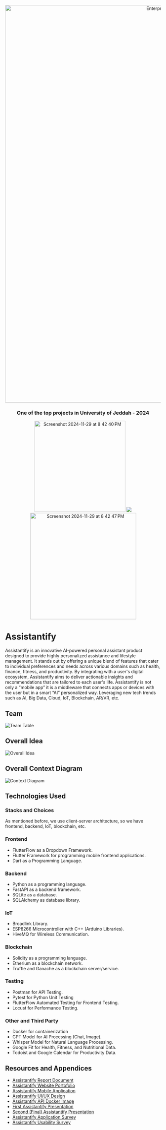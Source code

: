 <div align="center">
  <img width="1282" alt="Enterpneurship and Best Projects University Event Banner" src="https://github.com/user-attachments/assets/c9513b5d-1a2e-4b2d-908c-f86c46c32c72" />
  <h3>One of the top projects in University of Jeddah - 2024</h3>
  <div>
    <img width="294" alt="Screenshot 2024-11-29 at 8 42 40 PM" src="https://github.com/user-attachments/assets/cb48ba4b-6fac-4378-9416-ff90480551fc" />
    <img src="https://github.com/user-attachments/assets/3c4f5824-80d3-4e84-a495-20bd83640650" />
    <img width="343" alt="Screenshot 2024-11-29 at 8 42 47 PM" src="https://github.com/user-attachments/assets/0c2a02e6-a167-4a6b-9b39-c151e8ff18f7" />
  </div>
</div>

# Assistantify 
Assistantify is an innovative AI-powered personal assistant product designed to provide highly personalized assistance and lifestyle management. It stands out by offering a unique blend of features that cater to individual preferences and needs across various domains such as health, finance, fitness, and productivity. By integrating with a user's digital ecosystem, Assistantify aims to deliver actionable insights and recommendations that are tailored to each user's life. Assistantify is not only a “mobile app” it is a middleware that connects apps or devices with the user but in a smart “AI” personalized way. Leveraging new tech trends such as AI, Big Data, Cloud, IoT, Blockchain, AR/VR, etc.

## Team
![Team Table](https://github.com/user-attachments/assets/0ec0008a-180a-4f2e-969b-2d5d27531013)

## Overall Idea

![Overall Idea](https://github.com/AnmarHani/Assistantify/assets/76432762/03b3a1b5-fb72-4fed-9d1e-607623946134)

## Overall Context Diagram

![Context Diagram]([https://github.com/user-attachments/assets/1a050f53-0c0b-4fb1-a953-f79257c71c64)


## Technologies Used
### Stacks and Choices
As mentioned before, we use client-server architecture, so we have frontend, backend, IoT, blockchain, etc.

### Frontend
-	FlutterFlow as a Dropdown Framework.
-	Flutter Framework for programming mobile frontend applications.
-	Dart as a Programming Language.
### Backend
- Python as a programming language.
- FastAPI as a backend framework.
- SQLite as a database.
- SQLAlchemy as database library.
### IoT
- Broadlink Library.
- ESP8266 Microcontroller with C++ (Arduino Libraries).
- HiveMQ for Wireless Communication.
### Blockchain
-	Solidity as a programming language.
-	Etherium as a blockchain network.
-	Truffle and Ganache as a blockchain server/service.
### Testing
-	Postman for API Testing.
-	Pytest for Python Unit Testing
-	FlutterFlow Automated Testing for Frontend Testing.
-	Locust for Performance Testing.
### Other and Third Party
-	Docker for containerization
-	GPT Model for AI Processing (Chat, Image).
-	Whisper Model for Natural Language Processing.
-	Google Fit for Health, Fitness, and Nutritional Data.
-	Todoist and Google Calendar for Productivity Data.

## Resources and Appendices
- [Assistantify Report Document](https://drive.google.com/file/d/1vPKCSpOyrotmcOq4Kka363s3UPwBxtoO/view?usp=sharing)
- [Assistantify Website Portofolio](https://orchid-guests-837422.framer.app/)
- [Assistantify Mobile Application](https://app.flutterflow.io/share/assistentify-b1d861)
- [Assistantify UI/UX Design](https://www.figma.com/design/8URmvkc1i4al4VVC1VRi77/M%26A?node-id=633-3262&t=RPuHQ154oMqLt1LM-1)
- [Assistantify API Docker Image](https://hub.docker.com/repository/docker/anmarhani/atn_api_gateway/general)
- [First Assistantify Presentation](https://docs.google.com/presentation/d/107feGcTtZRH_q4gXdaBesl2loShJhqCV/edit?usp=sharing&ouid=115724437142488427456&rtpof=true&sd=true)
- [Second (Final) Assistantify Presentation](https://docs.google.com/presentation/d/1McegLnl1DtmfDhiX4X2cGZCq88Xtx_Bq/edit?usp=sharing&ouid=115724437142488427456&rtpof=true&sd=true)
- [Assistantify Application Survey](https://forms.gle/4HGKcA39EcpDMyUr8)
- [Assistantify Usability Survey](https://forms.gle/3QXQin5VtkVKkpMcA)
